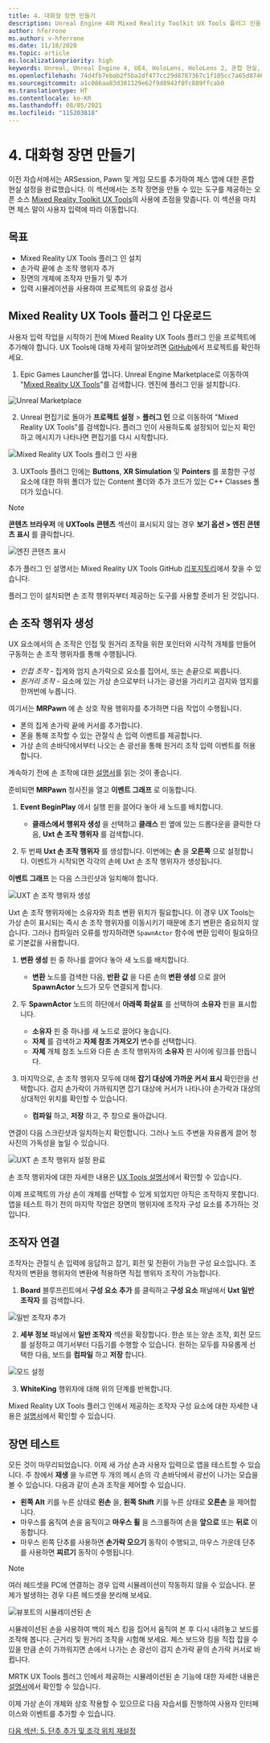 ```yaml
---
title: 4. 대화형 장면 만들기
description: Unreal Engine 4와 Mixed Reality Toolkit UX Tools 플러그 인을 사용하여 체스 앱을 만드는 자습서 시리즈 4/6부
author: hferrone
ms.author: v-hferrone
ms.date: 11/18/2020
ms.topic: article
ms.localizationpriority: high
keywords: Unreal, Unreal Engine 4, UE4, HoloLens, HoloLens 2, 혼합 현실, 자습서, 시작, mrtk, uxt, UX Tools, 설명서, 혼합 현실 헤드셋, windows mixed reality 헤드셋, 가상 현실 헤드셋
ms.openlocfilehash: 74d4fb7ebab2f5ba2df477cc29d8787367c1f105cc7a65d87460ac1e033b0fbb
ms.sourcegitcommit: a1c086aa83d381129e62f9d8942f0fc889ffcab0
ms.translationtype: HT
ms.contentlocale: ko-KR
ms.lasthandoff: 08/05/2021
ms.locfileid: "115203818"
---
```

# <a name="4-making-your-scene-interactive"></a>4. 대화형 장면 만들기

이전 자습서에서는 ARSession, Pawn 및 게임 모드를 추가하여 체스 앱에 대한 혼합 현실 설정을 완료했습니다. 이 섹션에서는 조작 장면을 만들 수 있는 도구를 제공하는 오픈 소스 [Mixed Reality Toolkit UX Tools](https://github.com/microsoft/MixedReality-UXTools-Unreal)의 사용에 초점을 맞춥니다. 이 섹션을 마치면 체스 말이 사용자 입력에 따라 이동합니다.

## <a name="objectives"></a>목표

* Mixed Reality UX Tools 플러그 인 설치
* 손가락 끝에 손 조작 행위자 추가
* 장면의 개체에 조작자 만들기 및 추가
* 입력 시뮬레이션을 사용하여 프로젝트의 유효성 검사

## <a name="downloading-the-mixed-reality-ux-tools-plugin"></a>Mixed Reality UX Tools 플러그 인 다운로드
사용자 입력 작업을 시작하기 전에 Mixed Reality UX Tools 플러그 인을 프로젝트에 추가해야 합니다. UX Tools에 대해 자세히 알아보려면 [GitHub](https://aka.ms/uxt-unreal)에서 프로젝트를 확인하세요.

1. Epic Games Launcher를 엽니다. Unreal Engine Marketplace로 이동하여 "[Mixed Reality UX Tools](https://www.unrealengine.com/marketplace/en-US/product/mixed-reality-ux-tools)"를 검색합니다. 엔진에 플러그 인을 설치합니다.

![Unreal Marketplace](images/unreal-uxt/2-uxt-plugin.PNG)

2. Unreal 편집기로 돌아가 **프로젝트 설정** > **플러그 인** 으로 이동하여 "Mixed Reality UX Tools"를 검색합니다. 플러그 인이 사용하도록 설정되어 있는지 확인하고 메시지가 나타나면 편집기를 다시 시작합니다.

![Mixed Reality UX Tools 플러그 인 사용](images/unreal-uxt/2-enable-uxt.PNG)

3.  UXTools 플러그 인에는 **Buttons**, **XR Simulation** 및 **Pointers** 를 포함한 구성 요소에 대한 하위 폴더가 있는 Content 폴더와 추가 코드가 있는 C++ Classes 폴더가 있습니다.  

> [!NOTE]
> **콘텐츠 브라우저** 에 **UXTools 콘텐츠** 섹션이 표시되지 않는 경우 **보기 옵션 > 엔진 콘텐츠 표시** 를 클릭합니다.

![엔진 콘텐츠 표시](images/unreal-uxt/4-showenginecontent.PNG)

추가 플러그 인 설명서는 Mixed Reality UX Tools GitHub [리포지토리](https://aka.ms/uxt-unreal)에서 찾을 수 있습니다.

플러그 인이 설치되면 손 조작 행위자부터 제공하는 도구를 사용할 준비가 된 것입니다.

## <a name="spawning-hand-interaction-actors"></a>손 조작 행위자 생성

UX 요소에서의 손 조작은 인접 및 원거리 조작을 위한 포인터와 시각적 개체를 만들어 구동하는 손 조작 행위자를 통해 수행됩니다.
- *인접 조작* - 집게와 엄지 손가락으로 요소를 집어서, 또는 손끝으로 찌릅니다.
- *원거리 조작* - 요소에 있는 가상 손으로부터 나가는 광선을 가리키고 검지와 엄지를 한꺼번에 누릅니다.

여기서는 **MRPawn** 에 손 상호 작용 행위자를 추가하면 다음 작업이 수행됩니다.
- 폰의 집게 손가락 끝에 커서를 추가합니다.
- 폰을 통해 조작할 수 있는 관절식 손 입력 이벤트를 제공합니다.
- 가상 손의 손바닥에서부터 나오는 손 광선을 통해 원거리 조작 입력 이벤트를 허용합니다.

계속하기 전에 손 조작에 대한 [설명서](https://microsoft.github.io/MixedReality-UXTools-Unreal/Docs/HandInteraction.html)를 읽는 것이 좋습니다.

준비되면 **MRPawn** 청사진을 열고 **이벤트 그래프** 로 이동합니다.

1. **Event BeginPlay** 에서 실행 핀을 끌어다 놓아 새 노드를 배치합니다.
    * **클래스에서 행위자 생성** 을 선택하고 **클래스** 핀 옆에 있는 드롭다운을 클릭한 다음, **Uxt 손 조작 행위자** 를 검색합니다.  

2. 두 번째 **Uxt 손 조작 행위자** 를 생성합니다. 이번에는 **손** 을 **오른쪽** 으로 설정합니다. 이벤트가 시작되면 각각의 손에 Uxt 손 조작 행위자가 생성됩니다.

**이벤트 그래프** 는 다음 스크린샷과 일치해야 합니다.

![UXT 손 조작 행위자 생성](images/unreal-uxt/4-spawnactor.PNG)

Uxt 손 조작 행위자에는 소유자와 최초 변환 위치가 필요합니다. 이 경우 UX Tools는 가상 손이 표시되는 즉시 손 조작 행위자를 이동시키기 때문에 초기 변환은 중요하지 않습니다. 그러나 컴파일러 오류를 방지하려면 `SpawnActor` 함수에 변환 입력이 필요하므로 기본값을 사용합니다.

1. **변환 생성** 핀 중 하나를 끌어다 놓아 새 노드를 배치합니다.
    * **변환** 노드를 검색한 다음, **반환 값** 을 다른 손의 **변환 생성** 으로 끌어 **SpawnActor** 노드가 모두 연결되게 합니다.

2.  두 **SpawnActor** 노드의 하단에서 **아래쪽 화살표** 를 선택하여 **소유자** 핀을 표시합니다.    
    * **소유자** 핀 중 하나를 새 노드로 끌어다 놓습니다.
    * **자체** 를 검색하고 **자체 참조 가져오기** 변수를 선택합니다.
    * **자체** 개체 참조 노드와 다른 손 조작 행위자의 **소유자** 핀 사이에 링크를 만듭니다.
3. 마지막으로, 손 조작 행위자 모두에 대해 **잡기 대상에 가까운 커서 표시** 확인란을 선택합니다. 검지 손가락이 가까워지면 잡기 대상에 커서가 나타나야 손가락과 대상의 상대적인 위치를 확인할 수 있습니다.
    * **컴파일** 하고, **저장** 하고, 주 창으로 돌아갑니다.

연결이 다음 스크린샷과 일치하는지 확인합니다. 그러나 노드 주변을 자유롭게 끌어 청사진의 가독성을 높일 수 있습니다.

![UXT 손 조작 행위자 설정 완료](images/unreal-uxt/4-fingerptrs.PNG)

손 조작 행위자에 대한 자세한 내용은 [UX Tools 설명서](https://microsoft.github.io/MixedReality-UXTools-Unreal/Docs/HandInteraction.html)에서 확인할 수 있습니다.

이제 프로젝트의 가상 손이 개체를 선택할 수 있게 되었지만 아직은 조작하지 못합니다. 앱을 테스트 하기 전의 마지막 작업은 장면의 행위자에 조작자 구성 요소를 추가하는 것입니다.

## <a name="attaching-manipulators"></a>조작자 연결

조작자는 관절식 손 입력에 응답하고 잡기, 회전 및 전환이 가능한 구성 요소입니다. 조작자의 변환을 행위자의 변환에 적용하면 직접 행위자 조작이 가능합니다.

1. **Board** 블루프린트에서 **구성 요소 추가** 를 클릭하고 **구성 요소** 패널에서 **Uxt 일반 조작자** 를 검색합니다.

![일반 조작자 추가](images/unreal-uxt/4-addmanip.PNG)

2. **세부 정보** 패널에서 **일반 조작자** 섹션을 확장합니다. 한손 또는 양손 조작, 회전 모드를 설정하고 여기서부터 다듬기를 수행할 수 있습니다. 원하는 모두를 자유롭게 선택한 다음, 보드를 **컴파일** 하고 **저장** 합니다.

![모드 설정](images/unreal-uxt/4-setrotmode.PNG)

3. **WhiteKing** 행위자에 대해 위의 단계를 반복합니다.

Mixed Reality UX Tools 플러그 인에서 제공하는 조작자 구성 요소에 대한 자세한 내용은 [설명서](https://microsoft.github.io/MixedReality-UXTools-Unreal/Docs/Manipulator.html)에서 확인할 수 있습니다.

## <a name="testing-the-scene"></a>장면 테스트

모든 것이 마무리되었습니다. 이제 새 가상 손과 사용자 입력으로 앱을 테스트할 수 있습니다. 주 창에서 **재생** 을 누르면 두 개의 메시 손의 각 손바닥에서 광선이 나가는 모습을 볼 수 있습니다. 다음과 같이 손과 조작을 제어할 수 있습니다.
- **왼쪽 Alt** 키를 누른 상태로 **왼손** 을, **왼쪽 Shift** 키를 누른 상태로 **오른손** 을 제어합니다.
- 마우스를 움직여 손을 움직이고 **마우스 휠** 을 스크롤하여 손을 **앞으로** 또는 **뒤로** 이동합니다.
- 마우스 왼쪽 단추를 사용하면 **손가락 모으기** 동작이 수행되고, 마우스 가운데 단추를 사용하면 **찌르기** 동작이 수행됩니다.

> [!NOTE]
> 여러 헤드셋을 PC에 연결하는 경우 입력 시뮬레이션이 작동하지 않을 수 있습니다. 문제가 발생하는 경우 다른 헤드셋을 분리해 보세요.

![뷰포트의 시뮬레이션된 손](images/unreal-uxt/4-handsim.PNG)

시뮬레이션된 손을 사용하여 백의 체스 킹을 집어서 움직여 본 후 다시 내려놓고 보드를 조작해 봅니다. 근거리 및 원거리 조작을 시험해 보세요. 체스 보드와 킹을 직접 잡을 수 있을 만큼 손이 가까워지면 손에서 나가는 손 광선이 검지 손가락 끝의 손가락 커서로 바뀝니다.

MRTK UX Tools 플러그 인에서 제공하는 시뮬레이션된 손 기능에 대한 자세한 내용은 [설명서](https://microsoft.github.io/MixedReality-UXTools-Unreal/Docs/InputSimulation.html)에서 확인할 수 있습니다.

이제 가상 손이 개체와 상호 작용할 수 있으므로 다음 자습서를 진행하여 사용자 인터페이스와 이벤트를 추가할 수 있습니다.

[다음 섹션: 5. 단추 추가 및 조각 위치 재설정](unreal-uxt-ch5.md)
